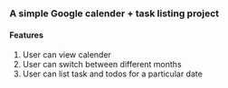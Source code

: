 ### A simple Google calender + task listing project

#### Features

1. User can view calender
2. User can switch between different months
3. User can list task and todos for a particular date
